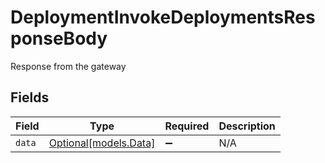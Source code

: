 # DeploymentInvokeDeploymentsResponseBody

Response from the gateway


## Fields

| Field                                      | Type                                       | Required                                   | Description                                |
| ------------------------------------------ | ------------------------------------------ | ------------------------------------------ | ------------------------------------------ |
| `data`                                     | [Optional[models.Data]](../models/data.md) | :heavy_minus_sign:                         | N/A                                        |